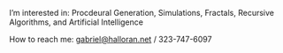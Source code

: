 I’m interested in: Procdeural Generation, Simulations, Fractals, Recursive Algorithms, and Artificial Intelligence 

How to reach me: gabriel@halloran.net / 323-747-6097
